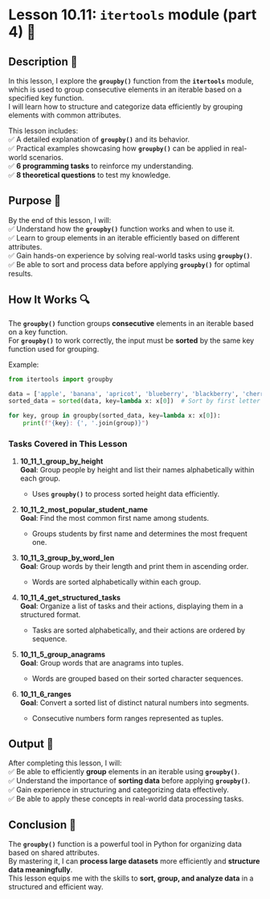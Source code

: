 # Lesson 10.11: `itertools` module (part 4) 📝

## Description 📝

In this lesson, I explore the **`groupby()`** function from the **`itertools`** module, which is used to group consecutive elements in an iterable based on a specified key function.  
I will learn how to structure and categorize data efficiently by grouping elements with common attributes.

This lesson includes:  
✅ A detailed explanation of **`groupby()`** and its behavior.  
✅ Practical examples showcasing how **`groupby()`** can be applied in real-world scenarios.  
✅ **6 programming tasks** to reinforce my understanding.  
✅ **8 theoretical questions** to test my knowledge.

## Purpose 🎯

By the end of this lesson, I will:  
✅ Understand how the **`groupby()`** function works and when to use it.  
✅ Learn to group elements in an iterable efficiently based on different attributes.  
✅ Gain hands-on experience by solving real-world tasks using **`groupby()`**.  
✅ Be able to sort and process data before applying **`groupby()`** for optimal results.

## How It Works 🔍

The **`groupby()`** function groups **consecutive** elements in an iterable based on a key function.  
For **`groupby()`** to work correctly, the input must be **sorted** by the same key function used for grouping.

Example:

```python
from itertools import groupby

data = ['apple', 'banana', 'apricot', 'blueberry', 'blackberry', 'cherry']
sorted_data = sorted(data, key=lambda x: x[0])  # Sort by first letter

for key, group in groupby(sorted_data, key=lambda x: x[0]):
    print(f"{key}: {', '.join(group)}")
```

### Tasks Covered in This Lesson

1. **10_11_1_group_by_height**  
   **Goal**: Group people by height and list their names alphabetically within each group.

    - Uses **`groupby()`** to process sorted height data efficiently.

2. **10_11_2_most_popular_student_name**  
   **Goal**: Find the most common first name among students.

    - Groups students by first name and determines the most frequent one.

3. **10_11_3_group_by_word_len**  
   **Goal**: Group words by their length and print them in ascending order.

    - Words are sorted alphabetically within each group.

4. **10_11_4_get_structured_tasks**  
   **Goal**: Organize a list of tasks and their actions, displaying them in a structured format.

    - Tasks are sorted alphabetically, and their actions are ordered by sequence.

5. **10_11_5_group_anagrams**  
   **Goal**: Group words that are anagrams into tuples.

    - Words are grouped based on their sorted character sequences.

6. **10_11_6_ranges**  
   **Goal**: Convert a sorted list of distinct natural numbers into segments.
    - Consecutive numbers form ranges represented as tuples.

## Output 📜

After completing this lesson, I will:  
✅ Be able to efficiently **group** elements in an iterable using **`groupby()`**.  
✅ Understand the importance of **sorting data** before applying **`groupby()`**.  
✅ Gain experience in structuring and categorizing data effectively.  
✅ Be able to apply these concepts in real-world data processing tasks.

## Conclusion 🚀

The **`groupby()`** function is a powerful tool in Python for organizing data based on shared attributes.  
By mastering it, I can **process large datasets** more efficiently and **structure data meaningfully**.  
This lesson equips me with the skills to **sort, group, and analyze data** in a structured and efficient way.
